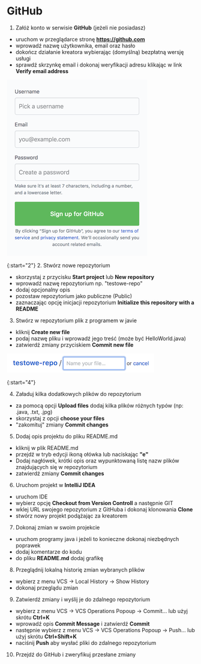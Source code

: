 # GitHub

1. Załóż konto w serwisie **GitHub** (jeżeli nie posiadasz)
- uruchom w przeglądarce stronę **https://github.com**
- wprowadź nazwę użytkownika, email oraz hasło
- dokończ działanie kreatora wybierając (domyślną) bezpłatną wersję usługi
- sprawdź skrzynkę email i dokonaj weryfikacji adresu klikając w link **Verify email address**

![GitHub SignUp](./github-signup9.png "GitHub SignUp")

{:start="2"}
2. Stwórz nowe repozytorium
- skorzystaj z przycisku **Start project** lub **New repository**
- wprowadź nazwę repozytorium np. "testowe-repo"
- dodaj opcjonalny opis
- pozostaw repozytorium jako publiczne (Public)
- zaznaczając opcję inicjacji repozytorium **Initialize this repository with a README**

3. Stwórz w repozytorium plik z programem w javie
- kliknij **Create new file**
- podaj nazwę pliku i wprowadź jego treść (może być HelloWorld.java)
- zatwierdź zmiany przyciskiem **Commit new file**

![Create new file](./github-create-new-file.png "Create new file")

{:start="4"}

4. Załaduj kilka dodatkowych plików do repozytorium
- za pomocą opcji **Upload files** dodaj kilka plików różnych typów (np: .java, .txt, .jpg)
- skorzystaj z opcji **choose your files**
- "zakomituj" zmiany **Commit changes**

5. Dodaj opis projektu do pliku README.md
- kliknij w plik README.md
- przejdź w tryb edycji ikoną ołówka lub naciskając **"e"**
- Dodaj nagłówek, krótki opis oraz wypunktowaną listę nazw plików znajdujących się w repozytorium
- zatwierdź zmiany **Commit changes**

6. Uruchom projekt w **IntelliJ IDEA**
- uruchom IDE
- wybierz opcję **Checkout from Version Controll** a następnie GIT
- wklej URL swojego repozytorium z GitHuba i dokonaj klonowania **Clone**
- stwórz nowy projekt podążając za kreatorem

7. Dokonaj zmian w swoim projekcie
- uruchom programy java i jeżeli to konieczne dokonaj niezbędnych poprawek
- dodaj komentarze do kodu
- do pliku **README.md** dodaj grafikę

8. Przeglądnij lokalną historię zmian wybranych plików
- wybierz z menu VCS -> Local History -> Show History
- dokonaj przeglądu zmian

9. Zatwierdź zmiany i wyślij je do zdalnego repozytorium
- wybierz z menu VCS -> VCS Operations Popoup -> Commit... lub użyj skrótu **Ctrl+K**
- wprowadź opis **Commit Message** i zatwierdź **Commit**
- następnie wybierz z menu VCS -> VCS Operations Popoup -> Push... lub użyj skrótu **Ctrl+Shift+K**
- naciśnij **Push** aby wysłać pliki do zdalnego repozytorium

10. Przejdź do GitHub i zweryfikuj przesłane zmiany
